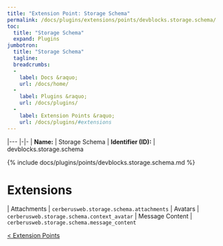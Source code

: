 ```yaml
---
title: "Extension Point: Storage Schema"
permalink: /docs/plugins/extensions/points/devblocks.storage.schema/
toc:
  title: "Storage Schema"
  expand: Plugins
jumbotron:
  title: "Storage Schema"
  tagline: 
  breadcrumbs:
  -
    label: Docs &raquo;
    url: /docs/home/
  -
    label: Plugins &raquo;
    url: /docs/plugins/
  -
    label: Extension Points &raquo;
    url: /docs/plugins/#extensions
---
```


|---
|-|-
| **Name:** | Storage Schema
| **Identifier (ID):** | devblocks.storage.schema

{% include docs/plugins/points/devblocks.storage.schema.md %}

# Extensions

| Attachments | `cerberusweb.storage.schema.attachments`
| Avatars | `cerberusweb.storage.schema.context_avatar`
| Message Content | `cerberusweb.storage.schema.message_content`

<div class="section-nav">
	<div class="left">
		<a href="/docs/plugins/extensions/#extension-points" class="prev">&lt; Extension Points</a>
	</div>
	<div class="right align-right">
	</div>
</div>
<div class="clear"></div>